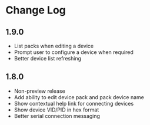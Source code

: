 # Change Log

## 1.9.0
- List packs when editing a device
- Prompt user to configure a device when required
- Better device list refreshing

## 1.8.0
- Non-preview release
- Add ability to edit device pack and pack device name
- Show contextual help link for connecting devices 
- Show device VID/PID in hex format
- Better serial connection messaging
